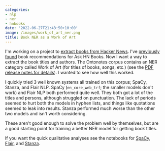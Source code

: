```yaml
---
categories:
- nlp
- ner
- hnbooks
date: '2022-06-27T21:43:50+10:00'
image: /images/work_of_art_ner.png
title: Book NER as a Work of Art
---
```


I'm working on a project to [extract books from Hacker News](/book-title-ner-outline).
I've [previously found](/ask-hn-book-recommendations) book recommendations for Ask HN Books.
Now I want a way to extract the book titles and authors.
The Ontonotes corpus contains an NER category called Work of Art (for titles of books, songs, etc.) (see the [PDF release notes for details](https://catalog.ldc.upenn.edu/docs/LDC2013T19/OntoNotes-Release-5.0.pdf)).
I wanted to see how well this worked.

I quickly tried 3 well known systems all trained on this corpus; SpaCy, Stanza, and Flair NLP.
SpaCy (`en_core_web_trf`; the smaller models don't work) and Flair NLP both performed quite well.
They both got a lot of the titles and persons, although struggled on punctuation.
The lack of periods seemed to hurt both the models in hyphen lists, and things like quotations seemed to leak into results.
Stanza performed much worse than the other two models and isn't worth considering.

These aren't good enough to solve the problem well by themselves, but are a good starting point for training a better NER model for getting book titles.

If you want the quick qualitative analyses see the notebooks for [SpaCy](https://github.com/EdwardJRoss/bookfinder/blob/master/notebooks/0022-spacy-ner.ipynb), [Flair](https://github.com/EdwardJRoss/bookfinder/blob/master/notebooks/0023-flair-ner.ipynb), and [Stanza](https://github.com/EdwardJRoss/bookfinder/blob/master/notebooks/0024-stanza-ner.ipynb).